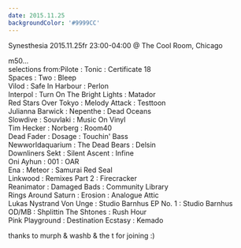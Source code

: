 ```yaml
---
date: 2015.11.25
backgroundColor: '#9999CC'
---
```


Synesthesia 2015.11.25fr 23:00-04:00 @ The Cool Room, Chicago  

m50...  
selections from:Pilote : Tonic : Certificate 18  
Spaces : Two : Bleep  
Vilod : Safe In Harbour : Perlon  
Interpol : Turn On The Bright Lights : Matador  
Red Stars Over Tokyo : Melody Attack : Testtoon  
Julianna Barwick : Nepenthe : Dead Oceans  
Slowdive : Souvlaki : Music On Vinyl  
Tim Hecker : Norberg : Room40  
Dead Fader : Dosage : Touchin' Bass  
Newworldaquarium : The Dead Bears : Delsin  
Downliners Sekt : Silent Ascent : Infine  
Oni Ayhun : 001 : OAR  
Ena : Meteor : Samurai Red Seal  
Linkwood : Remixes Part 2 : Firecracker  
Reanimator : Damaged Bads : Community Library  
Rings Around Saturn : Erosion : Analogue Attic  
Lukas Nystrand Von Unge : Studio Barnhus EP No. 1 : Studio Barnhus  
OD/MB : Shplittin The Shtones : Rush Hour  
Pink Playground : Destination Ecstasy : Kemado  


thanks to murph & washb & the t for joining :)